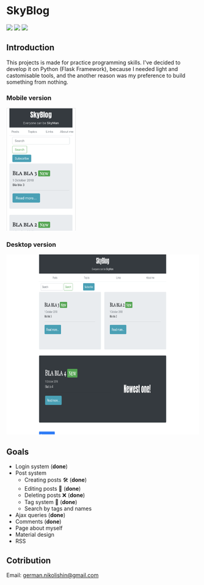 # SkyBlog
![](https://img.shields.io/badge/status-in%20develop-red.svg) ![](https://img.shields.io/pypi/pyversions/Django.svg) ![](https://img.shields.io/badge/flask-0.11.x-blue.svg)

## Introduction 
This projects is made for practice programming skills. I've decided to develop it on Python (Flask Framework), because I needed light and castomisable tools, and the another reason was my preference to build something from nothing.


### Mobile version
<img width="182px" height="321px" src="Media/mobile_version_1.0.png"> </img>
### Desktop version
<img width="840" height="470" src="Media/desktop_version_1.0.png"></img>

## Goals
* Login system (**done**)
* Post system
	* Creating posts 🛠 (**done**)
	* Editing posts 📝 (**done**)
	* Deleting posts ❌ (**done**)
	* Tag system 📲 (**done**)
	* Search by tags and names
* Ajax queries (**done**)
* Comments (**done**)
* Page about myself
* Material design 
* RSS

## Cotribution 

Email: [german.nikolishin@gmail.com]()

